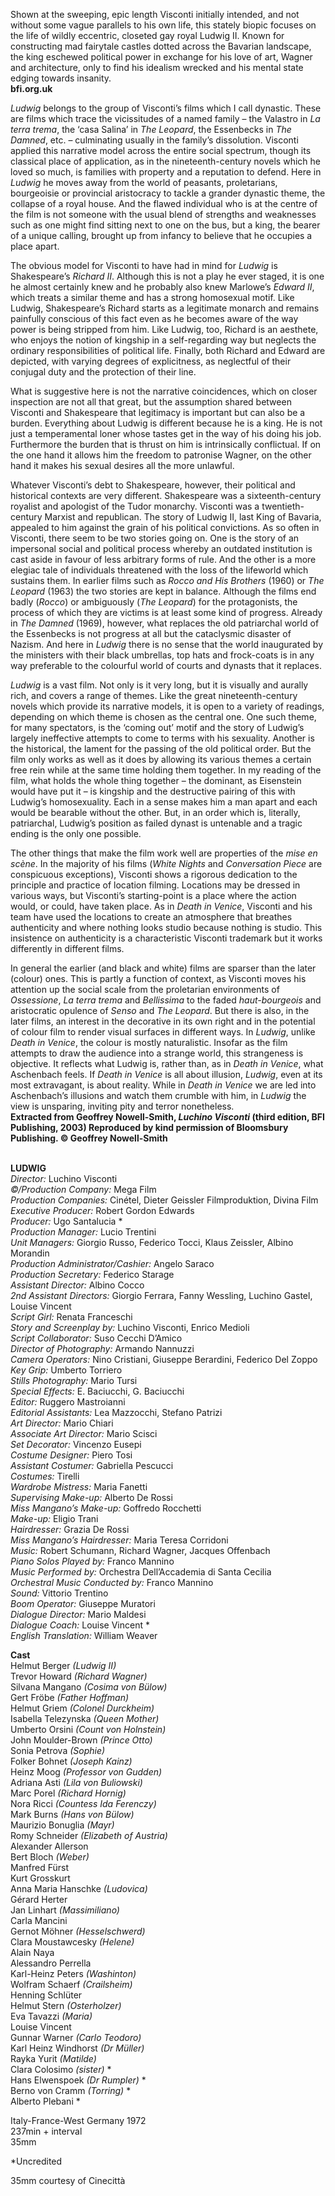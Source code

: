 
Shown at the sweeping, epic length Visconti initially intended, and not without some vague parallels to his own life, this stately biopic focuses on the life of wildly eccentric, closeted gay royal Ludwig II. Known for constructing mad fairytale castles dotted across the Bavarian landscape, the king eschewed political power in exchange for his love of art, Wagner and architecture, only to find his idealism wrecked and his mental state edging towards insanity.  
**bfi.org.uk**

_Ludwig_ belongs to the group of Visconti’s films which I call dynastic. These are films which trace the vicissitudes of a named family – the Valastro in _La terra_ _trema_, the ‘casa Salina’ in _The Leopard_, the Essenbecks in _The Damned_, etc. – culminating usually in the family’s dissolution. Visconti applied this narrative model across the entire social spectrum, though its classical place of application, as in the nineteenth-century novels which he loved so much, is families with property and a reputation to defend. Here in _Ludwig_ he moves away from the world of peasants, proletarians, bourgeoisie or provincial aristocracy to tackle a grander dynastic theme, the collapse of a royal house. And the flawed individual who is at the centre of the film is not someone with the usual blend of strengths and weaknesses such as one might find sitting next to one on the bus, but a king, the bearer of a unique calling, brought up from infancy to believe that he occupies a place apart.

The obvious model for Visconti to have had in mind for _Ludwig_ is Shakespeare’s _Richard II_. Although this is not a play he ever staged, it is one he almost certainly knew and he probably also knew Marlowe’s _Edward II_, which treats a similar theme and has a strong homosexual motif. Like Ludwig, Shakespeare’s Richard starts as a legitimate monarch and remains painfully conscious of this fact even as he becomes aware of the way power is being stripped from him. Like Ludwig, too, Richard is an aesthete, who enjoys the notion of kingship in a self-regarding way but neglects the ordinary responsibilities of political life. Finally, both Richard and Edward are depicted, with varying degrees of explicitness, as neglectful of their conjugal duty and the protection of their line.

What is suggestive here is not the narrative coincidences, which on closer inspection are not all that great, but the assumption shared between Visconti and Shakespeare that legitimacy is important but can also be a burden. Everything about Ludwig is different because he is a king. He is not just a temperamental loner whose tastes get in the way of his doing his job. Furthermore the burden that is thrust on him is intrinsically conflictual. If on the one hand it allows him the freedom to patronise Wagner, on the other hand it makes his sexual desires all the more unlawful.

Whatever Visconti’s debt to Shakespeare, however, their political and historical contexts are very different. Shakespeare was a sixteenth-century royalist and apologist of the Tudor monarchy. Visconti was a twentieth-century Marxist and republican. The story of Ludwig II, last King of Bavaria, appealed to him against the grain of his political convictions. As so often in Visconti, there seem to be two stories going on. One is the story of an impersonal social and political process whereby an outdated institution is cast aside in favour of less arbitrary forms of rule. And the other is a more elegiac tale of individuals threatened with the loss of the lifeworld which sustains them. In earlier films such as _Rocco and His Brothers_ (1960) or _The Leopard_ (1963) the two stories are kept in balance. Although the films end badly (_Rocco_) or ambiguously (_The Leopard_) for the protagonists, the process of which they are victims is at least some kind of progress. Already in _The Damned_ (1969), however, what replaces the old patriarchal world of the Essenbecks is not progress at all but the cataclysmic disaster of Nazism. And here in _Ludwig_ there is no sense that the world inaugurated by the ministers with their black umbrellas, top hats and frock-coats is in any way preferable to the colourful world of courts and dynasts that it replaces.

_Ludwig_ is a vast film. Not only is it very long, but it is visually and aurally rich, and covers a range of themes. Like the great nineteenth-century novels which provide its narrative models, it is open to a variety of readings, depending on which theme is chosen as the central one. One such theme, for many spectators, is the ‘coming out’ motif and the story of Ludwig’s largely ineffective attempts to come to terms with his sexuality. Another is the historical, the lament for the passing of the old political order. But the film only works as well as it does by allowing its various themes a certain free rein while at the same time holding them together. In my reading of the film, what holds the whole thing together – the dominant, as Eisenstein would have put it – is kingship and the destructive pairing of this with Ludwig’s homosexuality. Each in a sense makes him a man apart and each would be bearable without the other. But, in an order which is, literally, patriarchal, Ludwig’s position as failed dynast is untenable and a tragic ending is the only one possible.

The other things that make the film work well are properties of the _mise en_ _scène_. In the majority of his films (_White Nights_ and _Conversation Piece_ are conspicuous exceptions), Visconti shows a rigorous dedication to the principle and practice of location filming. Locations may be dressed in various ways, but Visconti’s starting-point is a place where the action would, or could, have taken place. As in _Death in Venice_, Visconti and his team have used the locations to create an atmosphere that breathes authenticity and where nothing looks studio because nothing is studio. This insistence on authenticity is a characteristic Visconti trademark but it works differently in different films.

In general the earlier (and black and white) films are sparser than the later (colour) ones. This is partly a function of context, as Visconti moves his attention up the social scale from the proletarian environments of _Ossessione_, _La terra trema_ and _Bellissima_ to the faded _haut-bourgeois_ and aristocratic opulence of _Senso_ and _The Leopard_. But there is also, in the later films, an interest in the decorative in its own right and in the potential of colour film to render visual surfaces in different ways. In _Ludwig_, unlike _Death in Venice_, the colour is mostly naturalistic. Insofar as the film attempts to draw the audience into a strange world, this strangeness is objective. It reflects what Ludwig is, rather than, as in _Death in Venice_, what Aschenbach feels. If _Death in Venice_ is all about illusion, _Ludwig_, even at its most extravagant, is about reality. While in _Death in Venice_ we are led into Aschenbach’s illusions and watch them crumble with him, in _Ludwig_ the view is unsparing, inviting pity and terror nonetheless.  
**Extracted from Geoffrey Nowell-Smith, _Luchino Visconti_ (third edition, BFI Publishing, 2003) Reproduced by kind permission of Bloomsbury Publishing. © Geoffrey Nowell-Smith**
<br><br>

**LUDWIG**  
_Director:_ Luchino Visconti  
_©/Production Company:_ Mega Film  
_Production Companies:_ Cinétel, Dieter Geissler Filmproduktion, Divina Film  
_Executive Producer:_ Robert Gordon Edwards  
_Producer:_ Ugo Santalucia *  
_Production Manager:_ Lucio Trentini  
_Unit Managers:_ Giorgio Russo, Federico Tocci, Klaus Zeissler, Albino Morandin  
_Production Administrator/Cashier:_ Angelo Saraco  
_Production Secretary:_ Federico Starage  
_Assistant Director:_ Albino Cocco  
_2nd Assistant Directors:_ Giorgio Ferrara, Fanny Wessling, Luchino Gastel, Louise Vincent  
_Script Girl:_ Renata Franceschi  
_Story and Screenplay by:_ Luchino Visconti, Enrico Medioli  
_Script Collaborator:_ Suso Cecchi D’Amico  
_Director of Photography:_ Armando Nannuzzi  
_Camera Operators:_ Nino Cristiani, Giuseppe Berardini, Federico Del Zoppo  
_Key Grip:_ Umberto Torriero  
_Stills Photography:_ Mario Tursi  
_Special Effects:_ E. Baciucchi, G. Baciucchi  
_Editor:_ Ruggero Mastroianni  
_Editorial Assistants:_ Lea Mazzocchi, Stefano Patrizi  
_Art Director:_ Mario Chiari  
_Associate Art Director:_ Mario Scisci  
_Set Decorator:_ Vincenzo Eusepi  
_Costume Designer:_ Piero Tosi  
_Assistant Costumer:_ Gabriella Pescucci  
_Costumes:_ Tirelli  
_Wardrobe Mistress:_ Maria Fanetti  
_Supervising Make-up:_ Alberto De Rossi  
_Miss Mangano’s Make-up:_ Goffredo Rocchetti  
_Make-up:_ Eligio Trani  
_Hairdresser:_ Grazia De Rossi  
_Miss Mangano’s Hairdresser:_ Maria Teresa Corridoni  
_Music:_ Robert Schumann, Richard Wagner, Jacques Offenbach  
_Piano Solos Played by:_ Franco Mannino  
_Music Performed by:_ Orchestra Dell’Accademia di Santa Cecilia  
_Orchestral Music Conducted by:_ Franco Mannino  
_Sound:_ Vittorio Trentino  
_Boom Operator:_ Giuseppe Muratori  
_Dialogue Director:_ Mario Maldesi  
_Dialogue Coach:_ Louise Vincent *  
_English Translation:_ William Weaver

**Cast**  
Helmut Berger _(Ludwig II)_  
Trevor Howard _(Richard Wagner)_  
Silvana Mangano _(Cosima von Bülow)_  
Gert Fröbe _(Father Hoffman)_  
Helmut Griem _(Colonel Durckheim)_  
Isabella Telezynska _(Queen Mother)_  
Umberto Orsini _(Count von Holnstein)_  
John Moulder-Brown _(Prince Otto)_  
Sonia Petrova _(Sophie)_  
Folker Bohnet _(Joseph Kainz)_  
Heinz Moog _(Professor von Gudden)_  
Adriana Asti _(Lila von Buliowski)_  
Marc Porel _(Richard Hornig)_  
Nora Ricci _(Countess Ida Ferenczy)_  
Mark Burns _(Hans von Bülow)_  
Maurizio Bonuglia _(Mayr)_  
Romy Schneider _(Elizabeth of Austria)_  
Alexander Allerson  
Bert Bloch _(Weber)_  
Manfred Fürst  
Kurt Grosskurt  
Anna Maria Hanschke _(Ludovica)_  
Gérard Herter  
Jan Linhart _(Massimiliano)_  
Carla Mancini  
Gernot Möhner _(Hesselschwerd)_  
Clara Moustawcesky _(Helene)_  
Alain Naya  
Alessandro Perrella  
Karl-Heinz Peters _(Washinton)_  
Wolfram Schaerf _(Crailsheim)_  
Henning Schlüter  
Helmut Stern _(Osterholzer)_  
Eva Tavazzi _(Maria)_  
Louise Vincent  
Gunnar Warner _(Carlo Teodoro)_  
Karl Heinz Windhorst _(Dr Müller)_  
Rayka Yurit _(Matilde)_  
Clara Colosimo _(sister)_ *  
Hans Elwenspoek _(Dr Rumpler)_ *  
Berno von Cramm _(Torring)_ *  
Alberto Plebani *  

Italy-France-West Germany 1972  
237min + interval  
35mm

*Uncredited

35mm courtesy of Cinecittà
<br><br>
<!--stackedit_data:
eyJoaXN0b3J5IjpbLTYwMzk5NjYwNV19
-->